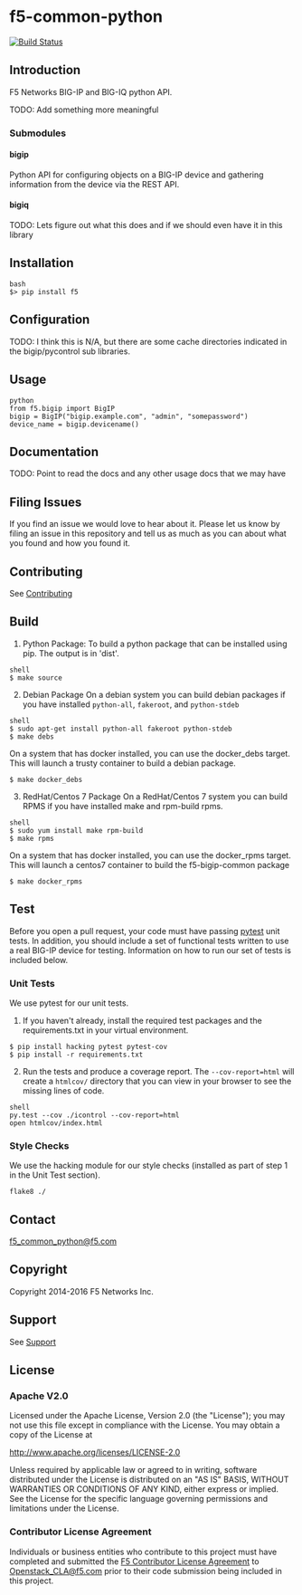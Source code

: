 <!--
<<<<<<< HEAD
Copyright 2015-2016 F5 Networks Inc.
=======
Copyright 2015 F5 Networks Inc.
>>>>>>> - updated SUPPORT.md with standard F5 language

Licensed under the Apache License, Version 2.0 (the "License");
you may not use this file except in compliance with the License.
You may obtain a copy of the License at

  http://www.apache.org/licenses/LICENSE-2.0

Unless required by applicable law or agreed to in writing, software
distributed under the License is distributed on an "AS IS" BASIS,
WITHOUT WARRANTIES OR CONDITIONS OF ANY KIND, either express or implied.
See the License for the specific language governing permissions and
limitations under the License.
-->
# f5-common-python
[![Build Status](https://travis-ci.com/F5Networks/f5-common-python.svg?token=s9yQgrQoSkLe6ec4WQKS&branch=develop)](https://travis-ci.com/F5Networks/f5-common-python)

## Introduction
F5 Networks BIG-IP and BIG-IQ python API.
 
 TODO: Add something more meaningful

### Submodules

#### bigip
Python API for configuring objects on a BIG-IP device and gathering information
from the device via the REST API.

#### bigiq
TODO: Lets figure out what this does and if we should even have it in this library

## Installation
```
bash
$> pip install f5
```

## Configuration
TODO: I think this is N/A, but there are some cache directories indicated in the bigip/pycontrol sub libraries.

## Usage
```
python
from f5.bigip import BigIP
bigip = BigIP("bigip.example.com", "admin", "somepassword")
device_name = bigip.devicename()
```

## Documentation
TODO: Point to read the docs and any other usage docs that we may have

## Filing Issues
If you find an issue we would love to hear about it. Please let us know by
filing an issue in this repository and tell us as much as you can about what
you found and how you found it.

## Contributing
See [Contributing](CONTRIBUTING.md)

## Build

1. Python Package:
To build a python package that can be installed using pip. The output is in 'dist'.
```
shell
$ make source
```
2. Debian Package
On a debian system you can build debian packages if you have installed `python-all`, `fakeroot`, and `python-stdeb`
```
shell
$ sudo apt-get install python-all fakeroot python-stdeb
$ make debs
```
On a system that has docker installed, you can use the docker_debs target. This will launch a trusty container to build
a debian package.
```shell
$ make docker_debs
```
3. RedHat/Centos 7 Package
On a RedHat/Centos 7 system you can build RPMS if you have installed make and rpm-build rpms.
```
shell
$ sudo yum install make rpm-build
$ make rpms
```
On a system that has docker installed, you can use the docker_rpms target. This will launch a centos7 container to build
the f5-bigip-common package
```shell
$ make docker_rpms
```

## Test
Before you open a pull request, your code must have passing [pytest](http://pytest.org) unit tests. In addition, you should include a set of functional tests written to use a real BIG-IP device for testing. Information on how to run our set of tests is included below.

### Unit Tests
We use pytest for our unit tests.
1. If you haven't already, install the required test packages and the requirements.txt in your virtual environment.
```shell
$ pip install hacking pytest pytest-cov
$ pip install -r requirements.txt
```
2. Run the tests and produce a coverage report.  The `--cov-report=html` will
create a `htmlcov/` directory that you can view in your browser to see the
missing lines of code.
```
shell
py.test --cov ./icontrol --cov-report=html
open htmlcov/index.html
```

### Style Checks
We use the hacking module for our style checks (installed as part of
step 1 in the Unit Test section).
```shell
flake8 ./
```

## Contact
<f5_common_python@f5.com>

## Copyright
Copyright 2014-2016 F5 Networks Inc.

## Support
See [Support](SUPPORT.md)

## License
 
### Apache V2.0
Licensed under the Apache License, Version 2.0 (the "License");
you may not use this file except in compliance with the License.
You may obtain a copy of the License at
 
http://www.apache.org/licenses/LICENSE-2.0
 
Unless required by applicable law or agreed to in writing, software
distributed under the License is distributed on an "AS IS" BASIS,
WITHOUT WARRANTIES OR CONDITIONS OF ANY KIND, either express or implied.
See the License for the specific language governing permissions and
limitations under the License.
 
### Contributor License Agreement
Individuals or business entities who contribute to this project must have completed and submitted the [F5 Contributor License Agreement](http://f5networks.github.io/f5-openstack-docs/cla_landing/index.html) to Openstack_CLA@f5.com prior to their
code submission being included in this project.

